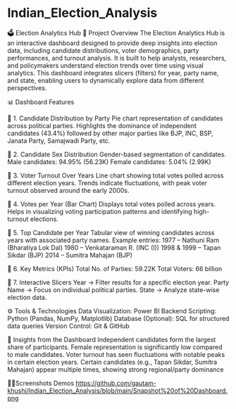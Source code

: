 # Indian_Election_Analysis
🗳️ Election Analytics Hub
📌 Project Overview
The Election Analytics Hub is an interactive dashboard designed to provide deep insights into election data, including candidate distributions, voter demographics, party performances, and turnout analysis. It is built to help analysts, researchers, and policymakers understand election trends over time using visual analytics.
This dashboard integrates slicers (filters) for year, party name, and state, enabling users to dynamically explore data from different perspectives.

📊 Dashboard Features

🔹 1. Candidate Distribution by Party
Pie chart representation of candidates across political parties.
Highlights the dominance of independent candidates (43.4%) followed by other major parties like BJP, INC, BSP, Janata Party, Samajwadi Party, etc.

🔹 2. Candidate Sex Distribution
Gender-based segmentation of candidates.
Male candidates: 94.95% (56.23K)
Female candidates: 5.04% (2.99K)

🔹 3. Voter Turnout Over Years
Line chart showing total votes polled across different election years.
Trends indicate fluctuations, with peak voter turnout observed around the early 2000s.

🔹 4. Votes per Year (Bar Chart)
Displays total votes polled across years.
Helps in visualizing voting participation patterns and identifying high-turnout elections.

🔹 5. Top Candidate per Year
Tabular view of winning candidates across years with associated party names.
Example entries:
1977 – Nathuni Ram (Bharatiya Lok Dal)
1980 – Venkataraman R. (INC (I))
1998 & 1999 – Tapan Sikdar (BJP)
2014 – Sumitra Mahajan (BJP)

🔹 6. Key Metrics (KPIs)
Total No. of Parties: 59.22K
Total Voters: 66 billion

🔹 7. Interactive Slicers
Year → Filter results for a specific election year.
Party Name → Focus on individual political parties.
State → Analyze state-wise election data.

⚙️ Tools & Technologies
Data Visualization: Power BI 
Backend Scripting: Python (Pandas, NumPy, Matplotlib)
Database (Optional): SQL for structured data queries
Version Control: Git & GitHub

🌟 Insights from the Dashboard
Independent candidates form the largest share of participants.
Female representation is significantly low compared to male candidates.
Voter turnout has seen fluctuations with notable peaks in certain election years.
Certain candidates (e.g., Tapan Sikdar, Sumitra Mahajan) appear multiple times, showing strong regional/party dominance

📶📸Screenshots Demos
https://github.com/gautam-khushi/Indian_Election_Analysis/blob/main/Snapshot%20of%20Dashboard.png

